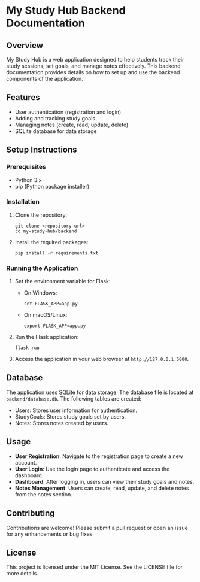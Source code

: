 # My Study Hub Backend Documentation

## Overview
My Study Hub is a web application designed to help students track their study sessions, set goals, and manage notes effectively. This backend documentation provides details on how to set up and use the backend components of the application.

## Features
- User authentication (registration and login)
- Adding and tracking study goals
- Managing notes (create, read, update, delete)
- SQLite database for data storage

## Setup Instructions

### Prerequisites
- Python 3.x
- pip (Python package installer)

### Installation
1. Clone the repository:
   ```
   git clone <repository-url>
   cd my-study-hub/backend
   ```

2. Install the required packages:
   ```
   pip install -r requirements.txt
   ```

### Running the Application
1. Set the environment variable for Flask:
   - On Windows:
     ```
     set FLASK_APP=app.py
     ```
   - On macOS/Linux:
     ```
     export FLASK_APP=app.py
     ```

2. Run the Flask application:
   ```
   flask run
   ```

3. Access the application in your web browser at `http://127.0.0.1:5000`.

## Database
The application uses SQLite for data storage. The database file is located at `backend/database.db`. The following tables are created:
- Users: Stores user information for authentication.
- StudyGoals: Stores study goals set by users.
- Notes: Stores notes created by users.

## Usage
- **User Registration**: Navigate to the registration page to create a new account.
- **User Login**: Use the login page to authenticate and access the dashboard.
- **Dashboard**: After logging in, users can view their study goals and notes.
- **Notes Management**: Users can create, read, update, and delete notes from the notes section.

## Contributing
Contributions are welcome! Please submit a pull request or open an issue for any enhancements or bug fixes.

## License
This project is licensed under the MIT License. See the LICENSE file for more details.